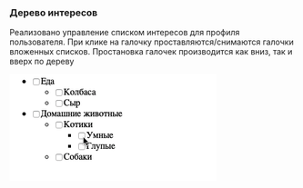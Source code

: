 ### Дерево интересов

Реализовано управление списком интересов для профиля пользователя.
При клике на галочку проставляются/снимаются галочки вложенных списков.
Простановка галочек производится как вниз, так и вверх по дереву

![Demo](./demo.gif)
